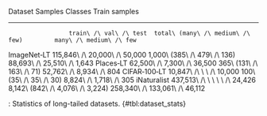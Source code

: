 Dataset                             Samples                           Classes                   Train samples
------------  -----------------------------  --------------------------------  ------------------------------
                     train\ /\ val\ /\ test  total\ (many\ /\ medium\ /\ few)         many\ /\ medium\ /\ few
<!--  -->
ImageNet‑LT   115,846\ /\ 20,000\ /\ 50,000      1,000\ (385\ /\ 479\ /\ 136)     88,693\ /\ 25,510\ /\ 1,643
Places‑LT       62,500\ /\ 7,300\ /\ 36,500         365\ (131\ /\ 163\ /\ 71)        52,762\ /\ 8,934\ /\ 804
CIFAR‑100‑LT       10,847\ /\ \ \ /\ 10,000           100\ (35\ /\ 35\ /\ 30)         8,824\ /\ 1,718\ /\ 305
iNaturalist   437,513\ /\ \ \ \ \ /\ 24,426  8,142\ (842\ /\ 4,076\ /\ 3,224)  258,340\ /\ 133,061\ /\ 46,112

: Statistics of long-tailed datasets. {#tbl:dataset_stats}
